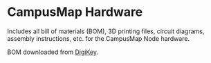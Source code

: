 # CampusMap Hardware

Includes all bill of materials (BOM), 3D printing files, circuit diagrams, assembly instructions, etc. for the CampusMap Node hardware.

BOM downloaded from [DigiKey](https://www.digikey.ca).